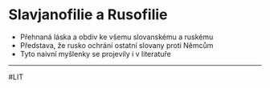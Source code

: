 # Slavjanofilie a Rusofilie

- Přehnaná láska a obdiv ke všemu slovanskému a ruskému
- Představa, že rusko ochrání ostatní slovany proti Němcům
- Tyto naivní myšlenky se projevily i v literatuře

---
#LIT 